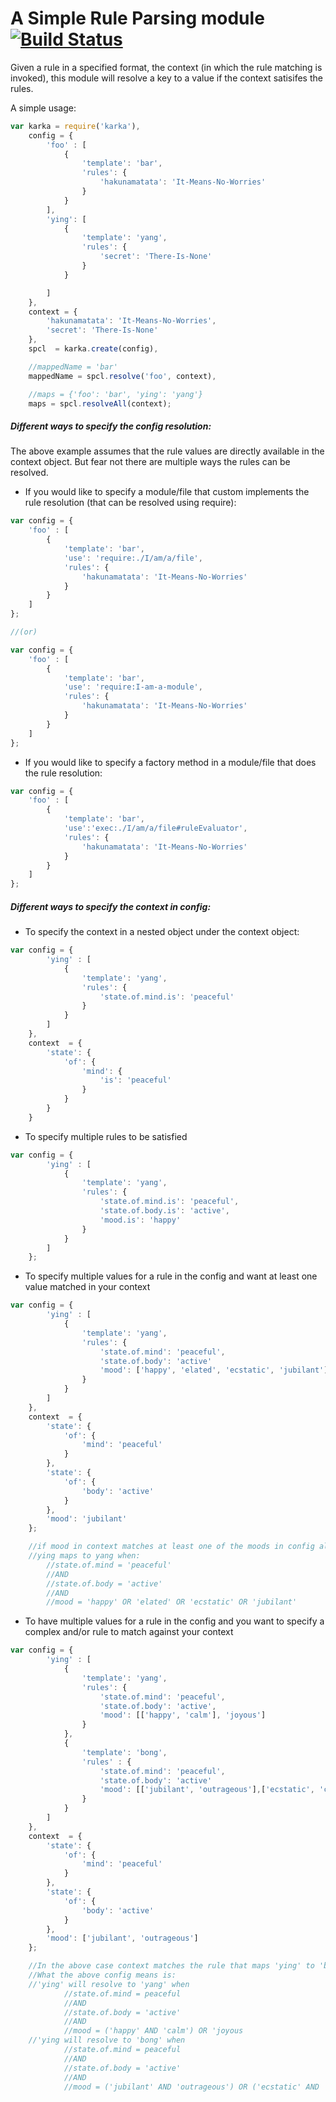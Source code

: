 A Simple Rule Parsing module [![Build Status](https://travis-ci.org/paypal/kraken-js.png)](https://travis-ci.org/pvenkatakrishnan/karka)
============================

Given a rule in a specified format, the context (in which the rule matching is invoked), this module will resolve a key to a value if the context satisifes the rules.

A simple usage:

```javascript
var karka = require('karka'),
    config = {
        'foo' : [
            {
                'template': 'bar',
                'rules': {
                    'hakunamatata': 'It-Means-No-Worries'
                }
            }
        ],
        'ying': [
            {
                'template': 'yang',
                'rules': {
                    'secret': 'There-Is-None'
                }
            }

        ]
    },
    context = {
        'hakunamatata': 'It-Means-No-Worries',
        'secret': 'There-Is-None'
    },
    spcl  = karka.create(config),

    //mappedName = 'bar'
    mappedName = spcl.resolve('foo', context),

    //maps = {'foo': 'bar', 'ying': 'yang'}
    maps = spcl.resolveAll(context);
```
##### Different ways to specify the config resolution:
The above example assumes that the rule values are directly available in the context object.
But fear not there are multiple ways the rules can be resolved.

* If you would like to specify a module/file that custom implements the rule resolution (that can be resolved using require):
```javascript
var config = {
    'foo' : [
        {
            'template': 'bar',
            'use': 'require:./I/am/a/file',
            'rules': {
                'hakunamatata': 'It-Means-No-Worries'
            }
        }
    ]
};

//(or)

var config = {
    'foo' : [
        {
            'template': 'bar',
            'use': 'require:I-am-a-module',
            'rules': {
                'hakunamatata': 'It-Means-No-Worries'
            }
        }
    ]
};

```
* If you would like to specify a factory method in a module/file that does the rule resolution:
```javascript
var config = {
    'foo' : [
        {
            'template': 'bar',
            'use':'exec:./I/am/a/file#ruleEvaluator',
            'rules': {
                'hakunamatata': 'It-Means-No-Worries'
            }
        }
    ]
};
```
##### Different ways to specify the context in config:
* To specify the context in a nested object under the context object:
```javascript
var config = {
        'ying' : [
            {
                'template': 'yang',
                'rules': {
                    'state.of.mind.is': 'peaceful'
                }
            }
        ]
    },
    context  = {
        'state': {
            'of': {
                'mind': {
                    'is': 'peaceful'
                }
            }
        }
    }
```
* To specify multiple rules to be satisfied
```javascript
var config = {
        'ying' : [
            {
                'template': 'yang',
                'rules': {
                    'state.of.mind.is': 'peaceful',
                    'state.of.body.is': 'active',
                    'mood.is': 'happy'
                }
            }
        ]
    };
```
* To specify multiple values for a rule in the config and want at least one value matched in your context
```javascript
var config = {
        'ying' : [
            {
                'template': 'yang',
                'rules': {
                    'state.of.mind': 'peaceful',
                    'state.of.body': 'active'
                    'mood': ['happy', 'elated', 'ecstatic', 'jubilant']
                }
            }
        ]
    },
    context  = {
        'state': {
            'of': {
                'mind': 'peaceful'
            }
        },
        'state': {
            'of': {
                'body': 'active'
            }
        },
        'mood': 'jubilant'
    };

    //if mood in context matches at least one of the moods in config along with other rules, the rule is a match
    //ying maps to yang when:
        //state.of.mind = 'peaceful'
        //AND
        //state.of.body = 'active'
        //AND
        //mood = 'happy' OR 'elated' OR 'ecstatic' OR 'jubilant'
```


* To have multiple values for a rule in the config and you want to specify a complex and/or rule to match against your context
```javascript
var config = {
        'ying' : [
            {
                'template': 'yang',
                'rules': {
                    'state.of.mind': 'peaceful',
                    'state.of.body': 'active',
                    'mood': [['happy', 'calm'], 'joyous']
                }
            },
            {
                'template': 'bong',
                'rules' : {
                    'state.of.mind': 'peaceful',
                    'state.of.body': 'active'
                    'mood': [['jubilant', 'outrageous'],['ecstatic', 'crazy']]
                }
            }
        ]
    },
    context  = {
        'state': {
            'of': {
                'mind': 'peaceful'
            }
        },
        'state': {
            'of': {
                'body': 'active'
            }
        },
        'mood': ['jubilant', 'outrageous']
    };

    //In the above case context matches the rule that maps 'ying' to 'bong'
    //What the above config means is:
    //'ying' will resolve to 'yang' when
            //state.of.mind = peaceful
            //AND
            //state.of.body = 'active'
            //AND
            //mood = ('happy' AND 'calm') OR 'joyous
    //'ying will resolve to 'bong' when
            //state.of.mind = peaceful
            //AND
            //state.of.body = 'active'
            //AND
            //mood = ('jubilant' AND 'outrageous') OR ('ecstatic' AND 'crazy')
```
